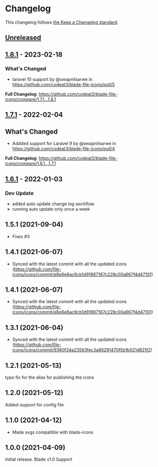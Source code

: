 # Changelog

This changelog follows [the Keep a Changelog standard](https://keepachangelog.com).

## [Unreleased](https://github.com/codeat3/blade-file-icons/compare/1.8.1...HEAD)

## [1.8.1](https://github.com/codeat3/blade-file-icons/compare/1.7.1...1.8.1) - 2023-02-18

### What's Changed

- laravel 10 support by @swapnilsarwe in https://github.com/codeat3/blade-file-icons/pull/5

**Full Changelog**: https://github.com/codeat3/blade-file-icons/compare/1.7.1...1.8.1

## [1.7.1](https://github.com/codeat3/blade-file-icons/compare/1.6.1...1.7.1) - 2022-02-04

## What's Changed

- Addded support for Laravel 9 by @swapnilsarwe in https://github.com/codeat3/blade-file-icons/pull/4

**Full Changelog**: https://github.com/codeat3/blade-file-icons/compare/1.6.1...1.7.1

## [1.6.1](https://github.com/codeat3/blade-file-icons/compare/1.5.1...1.6.1) - 2022-01-03

### Dev Update

- added auto update change log workflow
- running auto update only once a week

## 1.5.1 (2021-09-04)

- Fixes #3

## 1.4.1 (2021-06-07)

- Synced with the latest commit with all the updated icons (https://github.com/file-icons/icons/commit/e6e6e6ac8cb1d91867167c228c00a667f4d47101)

## 1.4.1 (2021-06-07)

- Synced with the latest commit with all the updated icons (https://github.com/file-icons/icons/commit/e6e6e6ac8cb1d91867167c228c00a667f4d47101)

## 1.3.1 (2021-06-04)

- Synced with the latest commit with all the updated icons (https://github.com/file-icons/icons/commit/9360f24a23563fec3a66291470f5b1b021d821f2)

## 1.2.1 (2021-05-13)

typo fix for the alias for publishing the icons

## 1.2.0 (2021-05-12)

Added support for config file

## 1.1.0 (2021-04-12)

- Made svgs compatible with blade-icons

## 1.0.0 (2021-04-09)

Initial release.
Blade v1.0 Support
